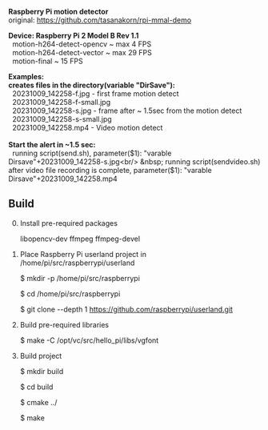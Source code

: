 <b>Raspberry Pi motion detector<br></b>
original: https://github.com/tasanakorn/rpi-mmal-demo

<b>Device: Raspberry Pi 2 Model B Rev 1.1</b><br/>
&nbsp;  motion-h264-detect-opencv  ~ max 4 FPS <br/>
&nbsp;  motion-h264-detect-vector  ~ max 29 FPS<br/>
&nbsp;  motion-final  ~ 15 FPS<br/>

<b>Examples:<br/>
creates files in the directory(variable "DirSave"):</b> <br/>
&nbsp;  20231009_142258-f.jpg   - first frame motion detect<br/>
&nbsp;  20231009_142258-f-small.jpg<br/>
&nbsp;  20231009_142258-s.jpg   - frame after ~ 1.5sec from the motion detect<br/>
&nbsp;  20231009_142258-s-small.jpg<br/>
&nbsp;  20231009_142258.mp4     - Video motion detect<br/>
<br/>
<b>Start the alert in ~1.5 sec:</b><br/>
&nbsp; running script(send.sh), parameter($1): "varable Dirsave"+20231009_142258-s.jpg<br/>
&nbsp; running script(sendvideo.sh) after video file recording is complete, parameter($1): "varable Dirsave"+20231009_142258.mp4<br/>


Build
-----
0. Install pre-required packages
   
    libopencv-dev ffmpeg ffmpeg-devel

1. Place  Raspberry Pi userland project in /home/pi/src/raspberrypi/userland
    
    $ mkdir -p /home/pi/src/raspberrypi
    
    $ cd /home/pi/src/raspberrypi
        
    $ git clone --depth 1 https://github.com/raspberrypi/userland.git


2. Build pre-required libraries
    
    $ make -C /opt/vc/src/hello_pi/libs/vgfont
    

3. Build project 

    $ mkdir build
    
    $ cd build
    
    $ cmake ../
    
    $ make 
    
  
